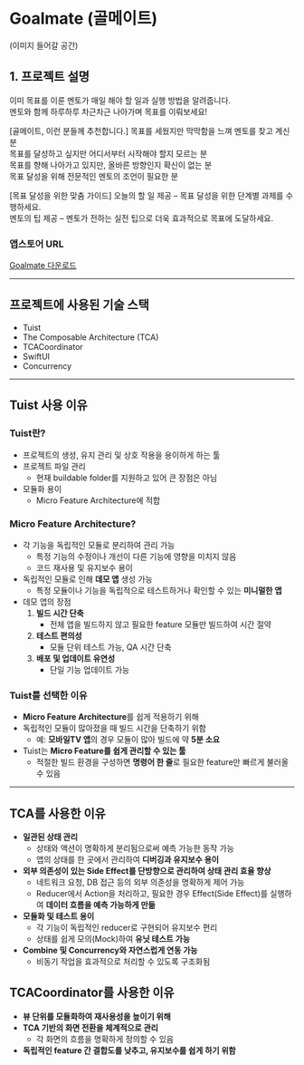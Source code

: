 # Goalmate (골메이트)

(이미지 들어갈 공간)

## 1. 프로젝트 설명
이미 목표를 이룬 멘토가 매일 해야 할 일과 실행 방법을 알려줍니다. <br>
멘토와 함께 하루하루 차근차근 나아가며 목표를 이뤄보세요!<br>

[골메이트, 이런 분들께 추천합니다.]
목표를 세웠지만 막막함을 느껴 멘토를 찾고 계신 분<br>
목표를 달성하고 싶지만 어디서부터 시작해야 할지 모르는 분<br>
목표를 향해 나아가고 있지만, 올바른 방향인지 확신이 없는 분<br>
목표 달성을 위해 전문적인 멘토의 조언이 필요한 분<br>

[목표 달성을 위한 맞춤 가이드]
오늘의 할 일 제공 – 목표 달성을 위한 단계별 과제를 수행하세요.<br>
멘토의 팁 제공 – 멘토가 전하는 실전 팁으로 더욱 효과적으로 목표에 도달하세요.<br>

### 앱스토어 URL
[Goalmate 다운로드](https://apps.apple.com/kr/app/%EA%B3%A8%EB%A9%94%EC%9D%B4%ED%8A%B8/id6741704150)

---

## 프로젝트에 사용된 기술 스택
- Tuist
- The Composable Architecture (TCA)
- TCACoordinator
- SwiftUI
- Concurrency

---

## Tuist 사용 이유

### Tuist란?
- 프로젝트의 생성, 유지 관리 및 상호 작용을 용이하게 하는 툴
- 프로젝트 파일 관리
  - 현재 buildable folder를 지원하고 있어 큰 장점은 아님
- 모듈화 용이
  - Micro Feature Architecture에 적합

### Micro Feature Architecture?
- 각 기능을 독립적인 모듈로 분리하여 관리 가능
  - 특정 기능의 수정이나 개선이 다른 기능에 영향을 미치지 않음
  - 코드 재사용 및 유지보수 용이
- 독립적인 모듈로 인해 **데모 앱** 생성 가능
  - 특정 모듈이나 기능을 독립적으로 테스트하거나 확인할 수 있는 **미니멀한 앱**
- 데모 앱의 장점
  1. **빌드 시간 단축**
     - 전체 앱을 빌드하지 않고 필요한 feature 모듈만 빌드하여 시간 절약
  2. **테스트 편의성**
     - 모듈 단위 테스트 가능, QA 시간 단축
  3. **배포 및 업데이트 유연성**
     - 단일 기능 업데이트 가능

### Tuist를 선택한 이유
- **Micro Feature Architecture**를 쉽게 적용하기 위해
- 독립적인 모듈이 많아졌을 때 빌드 시간을 단축하기 위함
  - 예: **모바일TV 앱**의 경우 모듈이 많아 빌드에 약 **5분 소요**
- Tuist는 **Micro Feature를 쉽게 관리할 수 있는 툴**
  - 적절한 빌드 환경을 구성하면 **명령어 한 줄**로 필요한 feature만 빠르게 불러올 수 있음

---

## TCA를 사용한 이유
- **일관된 상태 관리**
  - 상태와 액션이 명확하게 분리됨으로써 예측 가능한 동작 가능
  - 앱의 상태를 한 곳에서 관리하여 **디버깅과 유지보수 용이**
- **외부 의존성이 있는 Side Effect를 단방향으로 관리하여 상태 관리 효율 향상**
  - 네트워크 요청, DB 접근 등의 외부 의존성을 명확하게 제어 가능
  - Reducer에서 Action을 처리하고, 필요한 경우 Effect(Side Effect)를 실행하여 **데이터 흐름을 예측 가능하게 만듦**
- **모듈화 및 테스트 용이**
  - 각 기능이 독립적인 reducer로 구현되어 유지보수 편리
  - 상태를 쉽게 모의(Mock)하여 **유닛 테스트 가능**
- **Combine 및 Concurrency와 자연스럽게 연동 가능**
  - 비동기 작업을 효과적으로 처리할 수 있도록 구조화됨

## TCACoordinator를 사용한 이유
- **뷰 단위를 모듈화하여 재사용성을 높이기 위해**
- **TCA 기반의 화면 전환을 체계적으로 관리**
  - 각 화면의 흐름을 명확하게 정의할 수 있음
- **독립적인 feature 간 결합도를 낮추고, 유지보수를 쉽게 하기 위함**

